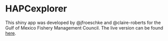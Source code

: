# HAPCexplorer

This shiny app was developed by @jfroeschke and @claire-roberts for the Gulf of Mexico Fishery Management Council. The live version can be found <a href="http://portal.gulfcouncil.org/coralhapc.html" target="_blank">here</a>.

